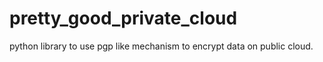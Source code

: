 pretty_good_private_cloud
=========================

python library to use pgp like mechanism to encrypt data on public cloud.

